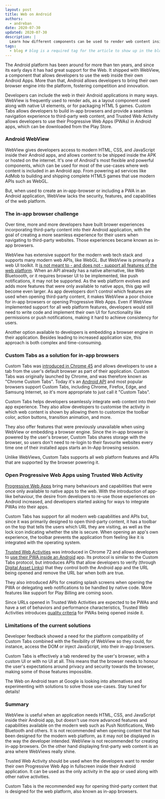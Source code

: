 ```yaml
---
layout: post
title: Web on Android
authors:
  - andreban
date: 2020-07-30
updated: 2020-07-30
description: |
  Learn how different components can be used to render web content inside Android apps.
tags:
  - blog # blog is a required tag for the article to show up in the blog.
---
```



The Android platform has been around for more than ten years, and since its early days it has had
great support for the Web. It shipped with WebView, a component that allows developers to use the
web inside their own Android Apps. More than that, Android allows developers to bring their own
browser engine into the platform, fostering competition and innovation.

Developers can include the web in their Android applications in many ways. WebView is frequently
used to render ads, as a layout component used along with native UI elements, or for packaging HTML 5
games. Custom Tabs allows developers to build in-app browsers and provide a seamless navigation
experience to third-party web content, and Trusted Web Activity allows developers to use their
Progressive Web Apps (PWAs) in Android apps, which can be downloaded from the Play Store.

### Android WebView

WebView gives developers access to modern HTML, CSS, and JavaScript inside their Android apps, and
allows content to be shipped inside the APK or hosted on the internet. It's one of Android's most
flexible and powerful components, which can be used for most of the use-cases where web content is
included in an Android app. From powering ad services like AdMob to building and shipping complete
HTML5 games that use modern APIs such as WebGL.

But, when used to create an in-app-browser or including a PWA in an Android application, WebView
lacks the security, features, and capabilities of the web platform.

### The in-app browser challenge

Over time, more and more developers have built brower experiences 
incorporating third-party content into their Android application, with the goal
of creating a more seamless experience for their users when navigating to
third-party websites. Those experiences became known
as in-app browsers.

WebView has extensive support for the modern web tech stack and supports many modern web APIs, like
WebGL. But WebView is primarily a web UI toolkit. It
[is not meant to - and does not - support all features of the web platform][1]. When an API already
has a native alternative, like Web Bluetoooth, or it requires browser UI to be implemented, like
push notifications, it may not be supported. As the web platform evolves and adds more features
that were only available to native apps, this gap will become even larger. As app developers don't
control which features are used when opening third-party content, it makes WebView a poor choice
for in-app browsers or opening Progressive Web Apps. Even if WebView implemented support for all
web platform features, developers would still need to write code and implement their own UI for
functionality like permissions or push notifications, making it hard to achieve consistency for
users. 

Another option available to developers is embedding a browser engine in their application. Besides
leading to increased application size, this approach is both complex and time-consuming.

### Custom Tabs as a solution for in-app browsers

Custom Tabs was [introduced in Chrome 45][2] and allows developers to use a tab from the user's
default browser as part of their application. Custom Tabs was originally launched by Chrome, and
was therefore known as "Chrome Custom Tabs". Today it's an [Android API][3] and most popular
browsers support Custom Tabs, including Chrome, Firefox, Edge, and Samsung Internet, so it's more
appropriate to just call it "Custom Tabs".

Custom Tabs helps developers seamlessly integrate web content into their app experience. They also
allow developers to customise the activity in which web content is shown by allowing them to
customize the toolbar color, action buttons, transition animation, and more.

They also offer features that were previously unavailable when using WebView or embedding a browser
engine. Since the in-app browser is powered by the user's browser, Custom Tabs shares storage
with the browser, so users don't need to re-login to their favourite websites every time one of
their installed apps starts an In-App browsing session.

Unlike WebViews, Custom Tabs supports all web platform features and APIs that are supported by the
browser powering it.

### Open Progressive Web Apps using Trusted Web Activity

[Progressive Web Apps][4] bring many behaviours and capabilities that were once only available to
native apps to the web. With the introduction of app-like behaviour, the desire from developers to
re-use those experiences on Android increased, and developers started asking for ways to integrate
PWAs into their apps.

Custom Tabs has support for all modern web capabilities and APIs but, since it was primarily
designed to open third-party content, it has a toolbar on the top that tells the users which URL
they are visiting, as well as the lock icon indicating whether the site is secure. When opening an app's
own experience, the toolbar prevents the application from feeling like it is integrated with the
operating system.

[Trusted Web Activities][5] was introduced in Chrome 72 and allows developers to
[use their PWA inside an Android][6] app. Its protocol is similar to the Custom Tabs protocol,
but introduces APIs that allow developers to verify (through [Digital Asset Links][7]) that they
control both the Android app and the URL being opened and remove the URL bar when both are true.

They also introduced APIs for creating splash screens when opening the PWA or delegating web
notifications to be handled by native code. More features like support for Play Billing are coming
soon.

Since URLs opened in Trusted Web Activities are expected to be PWAs and have a set of behaviors and
performance characteristics, Trusted Web Activities introduces [quality criteria][8] for PWAs
being opened inside it.

### Limitations of the current solutions

Developer feedback showed a need for the platform compatibility of Custom Tabs combined with the
flexibility of WebView so they could, for instance, access the DOM or inject JavaScript, into their
in-app browsers.

Custom Tabs is effectively a tab rendered by the user's browser, with a custom UI or with no UI
at all. This means that the browser needs to honour the user's expectations around privacy and
security towards the browser, making some of those features impossible.

The Web on Android team at Google is looking into alternatives and experimenting with solutions
to solve those use-cases. Stay tuned for details!

### Summary

WebView is useful when an application needs HTML, CSS, and JavaScript inside their Android app, but
doesn't use more advanced features and capabilities available on the modern web such as Push
Notifications, Web Bluetooth and others. It is not recommended when opening content that has been
designed for the modern web platform, as it may not be displayed in the way the developer intended.
WebView is not recommended for creating in-app browsers. On the other hand displaying first-party
web content is an area where WebViews really shine. 

Trusted Web Activity should be used when the developers want to render their own Progressive Web
App in fullscreen inside their Android application. It can be used as the only activity in the app
or used along with other native activities.

Custom Tabs is the recommended way for opening third-party content that is designed for the web
platform, also known as in-app browsers.

[1]: https://research.google/pubs/pub46739/
[2]: https://android-developers.googleblog.com/2015/09/chrome-custom-tabs-smooth-transition.html
[3]: https://developer.android.com/reference/androidx/browser/customtabs/package-summary
[4]: https://web.dev/progressive-web-apps/
[5]: https://developers.google.com/web/android/trusted-web-activity/
[6]: https://web.dev/using-a-pwa-in-your-android-app/
[7]: https://developers.google.com/digital-asset-links
[8]: https://web.dev/using-a-pwa-in-your-android-app/#quality-criteria
